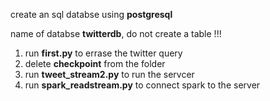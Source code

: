 create an sql databse using **postgresql**

name of databse **twitterdb**, do not create a table !!!


1. run **first.py** to errase the twitter query
2. delete **checkpoint** from the folder
3. run **tweet_stream2.py** to run the servcer
4. run **spark_readstream.py** to connect spark to the server
